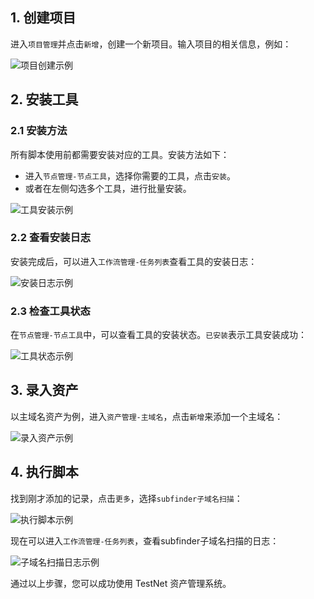 ## 1. 创建项目

进入`项目管理`并点击`新增`，创建一个新项目。输入项目的相关信息，例如：

![项目创建示例](https://github.com/user-attachments/assets/5f93b903-d0ef-4516-ab49-39688f2e020d)

## 2. 安装工具

### 2.1 安装方法

所有脚本使用前都需要安装对应的工具。安装方法如下：

- 进入`节点管理-节点工具`，选择你需要的工具，点击`安装`。
- 或者在左侧勾选多个工具，进行批量安装。

![工具安装示例](https://github.com/user-attachments/assets/827eba79-a03d-4fe1-ab67-ababe3b5cbb0)

### 2.2 查看安装日志

安装完成后，可以进入`工作流管理-任务列表`查看工具的安装日志：

![安装日志示例](https://github.com/user-attachments/assets/636a7ab1-7943-498f-9803-74da6be79994)


### 2.3 检查工具状态

在`节点管理-节点工具`中，可以查看工具的安装状态。`已安装`表示工具安装成功：

![工具状态示例](https://github.com/user-attachments/assets/426a8b71-fac4-472a-b3ad-25be57066e74)

## 3. 录入资产

以主域名资产为例，进入`资产管理-主域名`，点击`新增`来添加一个主域名：

![录入资产示例](https://github.com/user-attachments/assets/c09d1144-417a-41ff-8516-4564212333e3)

## 4. 执行脚本

找到刚才添加的记录，点击`更多`，选择`subfinder子域名扫描`：

![执行脚本示例](https://github.com/user-attachments/assets/4c54c338-9c96-425d-a972-9c4870597b48)

现在可以进入`工作流管理-任务列表`，查看subfinder子域名扫描的日志：

![子域名扫描日志示例](https://github.com/user-attachments/assets/da5b1cb5-a7c3-4074-8a90-205c1b5e0db6)

通过以上步骤，您可以成功使用 TestNet 资产管理系统。
